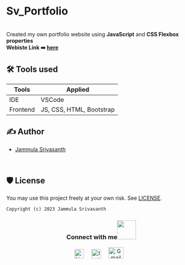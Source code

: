 # Sv_Portfolio

<br>Created my own portfolio website using <b>JavaScript</b> and <b> CSS Flexbox properties </b>
<br>
<b> Webiste Link ➡️ [here](https://jsrivportfolio.ccbp.tech/)</b>

## 🛠 Tools used
| Tools             |Applied                                                              |
| ----------------- | ------------------------------------------------------------------ |
| IDE | VSCode |
| Frontend | JS, CSS, HTML, Bootstrap|

## ✍ Author

- [Jammula Srivasanth](https://github.com/srivasanth23)

<br>

## 🛡 License

You may use this project freely at your own risk. See [LICENSE](https://choosealicense.com/licenses/mit/).

    Copyright (c) 2023 Jammula Srivasanth



<div align="center">
<h3> Connect with me<a href="https://gifyu.com/image/Zy2f"><img src="https://github.com/milaan9/milaan9/blob/main/Handshake.gif" width="50px"></a>
</h3> 
<p align="center">
    <a href="https://www.linkedin.com/in/mahimachuri" target="_blank"><img alt="LinkedIn" width="25px" src="https://cdn-icons-png.flaticon.com/512/3536/3536505.png"></a> &nbsp&nbsp&nbsp
    <a href="https://www.instagram.com/infoelegant10" target="_blank"><img alt="Instagram" width="25px" src="https://cdn-icons-png.flaticon.com/512/1384/1384063.png"></a> &nbsp&nbsp&nbsp
     <a href="mailto:mahimachuri.28@gmail.com" target="_blank"><img alt="Gmail" width="40px" height="30px" src="https://github.com/TheDudeThatCode/TheDudeThatCode/blob/master/Assets/Gmail.svg"></a>&nbsp&nbsp&nbsp
   </p>
